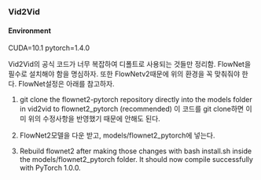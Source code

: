 ### Vid2Vid

#### Environment
CUDA=10.1
pytorch=1.4.0


Vid2Vid의 공식 코드가 너무 복잡하여 디폴트로 사용되는 것들만 정리함. FlowNet을 필수로 설치해야 함을 명심하자. 또한 FlowNetv2때문에 위의 환경을 꼭 맞춰줘야 한다. FlowNet설정은 아래를 참고하자.

1. git clone the flownet2-pytorch repository directly into the models folder in vid2vid to flownet2_pytorch (recommended)
이 코드를 git clone하면 이미 위의 수정사항을 반영했기 때문에 안해도 된다.

2. FlowNet2모델을 다운 받고, models/flownet2_pytorch에 넣는다.

3. Rebuild flownet2 after making those changes with bash install.sh inside the models/flownet2_pytorch folder. It should now compile successfully with PyTorch 1.0.0.
